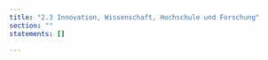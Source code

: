 ```yaml
---
title: "2.3 Innovation, Wissenschaft, Hochschule und Forschung"
section: ""
statements: []

---
```


